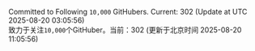 Committed to Following `10,000` GitHubers. Current: <!-- FOLLOWING_COUNT -->302<!-- FOLLOWING_COUNT --> (Update at UTC <!-- LAST_UPDATED -->2025-08-20 03:05:56<!-- LAST_UPDATED -->)<br>
致力于关注`10,000`个GitHuber。当前：<!-- FOLLOWING_COUNT -->302<!-- FOLLOWING_COUNT --> (更新于北京时间 <!-- LAST_UPDATED_CST -->2025-08-20 11:05:56<!-- LAST_UPDATED_CST -->)

